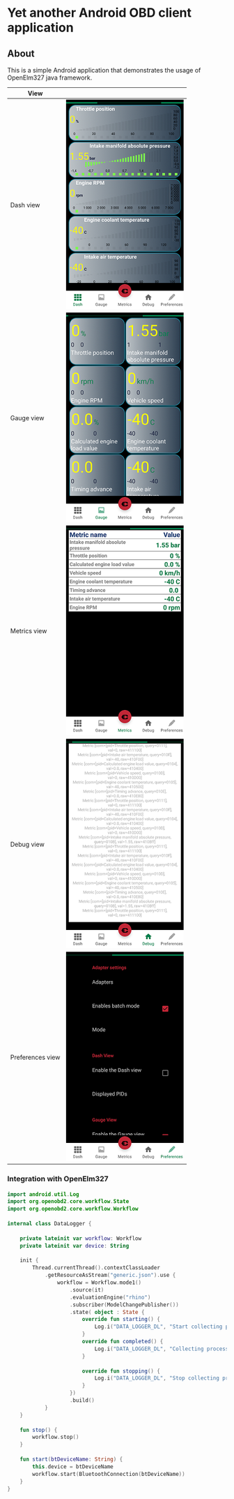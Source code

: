# Yet another Android OBD client application

## About

This is a simple Android application that demonstrates the usage of OpenElm327 java framework.


| View    |           |
| ------------ | ---- |
| Dash view    |     ![Alt text](./screen5.png?raw=true "Dash view") |
| Gauge view   |   ![Alt text](./screen4.png?raw=true "Gauge view")   |
| Metrics view |    ![Alt text](./screen1.png?raw=true "Metrics view")  |
| Debug view |    ![Alt text](./screen3.png?raw=true "Debug view")  |
| Preferences view |    ![Alt text](./screen2.png?raw=true "Preferences view")  |




### Integration with OpenElm327

```kotlin
import android.util.Log
import org.openobd2.core.workflow.State
import org.openobd2.core.workflow.Workflow

internal class DataLogger {

    private lateinit var workflow: Workflow
    private lateinit var device: String

    init {
        Thread.currentThread().contextClassLoader
            .getResourceAsStream("generic.json").use {
                workflow = Workflow.mode1()
                    .source(it)
                    .evaluationEngine("rhino")
                    .subscriber(ModelChangePublisher())
                    .state( object : State {
                        override fun starting() {
                            Log.i("DATA_LOGGER_DL", "Start collecting process for Device: $device")
                        }
                        override fun completed() {
                            Log.i("DATA_LOGGER_DL", "Collecting process completed for Device: $device")
                        }

                        override fun stopping() {
                            Log.i("DATA_LOGGER_DL", "Stop collecting process for Device: $device")
                        }
                    })
                    .build()
            }
    }

    fun stop() {
        workflow.stop()
    }

    fun start(btDeviceName: String) {
        this.device = btDeviceName
        workflow.start(BluetoothConnection(btDeviceName))
    }
}
```


